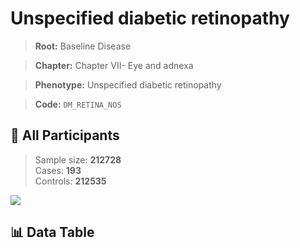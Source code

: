 # Unspecified diabetic retinopathy

> **Root:** Baseline Disease  

> **Chapter:** Chapter VII- Eye and adnexa  

> **Phenotype:** Unspecified diabetic retinopathy  

> **Code:** `DM_RETINA_NOS`

## 🧪 All Participants  
> Sample size: **212728**  
> Cases: **193**  
> Controls: **212535**
<img src="/Sensitive/Figures/ALL/Incidence/DM_RETINA_NOS.png"/>

## 📊 Data Table
<CsvTableMRF src="/Sensitive/Data/ALL/Incidence/COX_DM_RETINA_NOS.csv"/>

